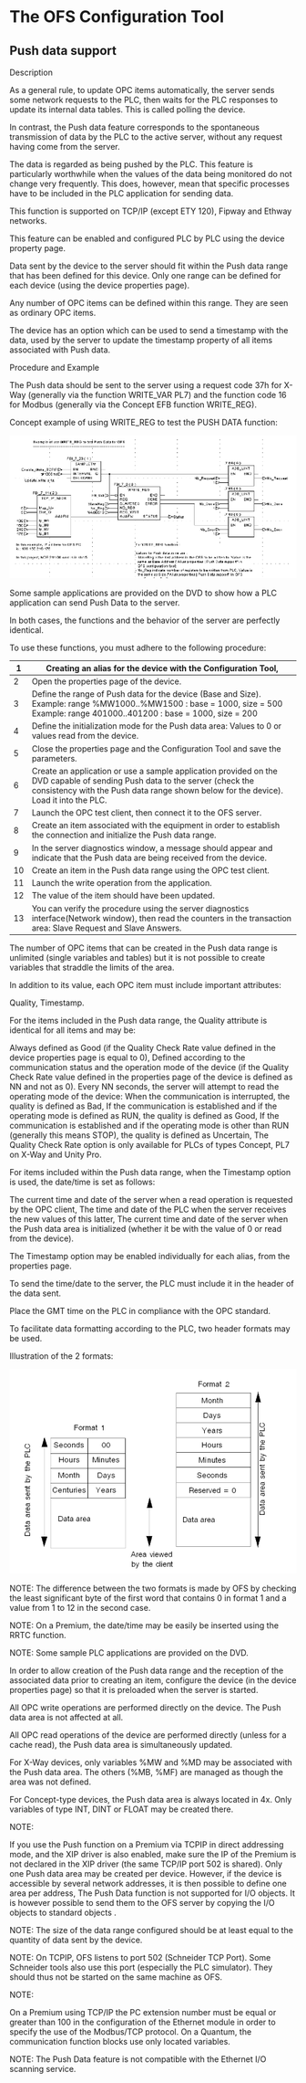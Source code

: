 # The OFS Configuration Tool 

## Push data support 

Description 

As a general rule, to update OPC items automatically, the server  sends some network requests to the PLC, then waits for the PLC responses to  update its internal data tables. This is called polling the device. 

In contrast, the Push data feature  corresponds to the spontaneous transmission of data by the PLC to the active  server, without any request having come from the server. 

The data is regarded as being pushed  by the PLC. This feature is particularly worthwhile when the values of the data  being monitored do not change very frequently. This does, however, mean that  specific processes have to be included in the PLC application for sending data. 

This function is supported on TCP/IP (except ETY 120), Fipway and  Ethway networks. 

This feature can be enabled and configured PLC by PLC using the device property  page. 

Data sent by the device to the server should fit within the Push  data range that has been defined for this device. Only one range can be defined  for each device (using the device properties page). 

Any number of OPC items can be defined within this range. They are  seen as ordinary OPC items. 

The device has an option which can be used to send a timestamp with  the data, used by the server to update the timestamp property of all items  associated with Push data. 

Procedure and Example 

The Push data should be sent to the server using a request code 37h  for X-Way (generally via the function WRITE_VAR PL7) and the function code 16  for Modbus (generally via the Concept EFB function WRITE_REG). 

Concept example of using WRITE_REG to test  the PUSH DATA function: 

![image-20211025071934663](media/image-20211025071934663.png)

Some sample applications are provided on the DVD to show how a PLC  application can send Push Data to the server. 

In both cases, the functions and the behavior of the server are  perfectly identical. 

To use these functions, you must adhere to the following  procedure: 

| 1    | Creating an alias for the device with the Configuration  Tool, |
| ---- | ------------------------------------------------------------ |
| 2    | Open the properties page of the device.                      |
| 3    | Define the range of Push data for the device (Base and  Size).  Example: range %MW1000..%MW1500 : base = 1000, size = 500  Example: range 401000..401200 : base = 1000, size = 200 |
| 4    | Define the initialization mode for the Push data area:  Values to 0 or values read from the device. |
| 5    | Close the properties page and the Configuration Tool and  save the parameters. |
| 6    | Create an application or use a sample application  provided on the DVD capable of sending Push data to the server (check the  consistency with the Push data range shown below for the device). Load it into  the PLC. |
| 7    | Launch the OPC test client, then connect it to the OFS  server. |
| 8    | Create an item associated with the equipment in order to  establish the connection and initialize the Push data range. |
| 9    | In the server diagnostics window, a message should appear  and indicate that the Push data are being received from the device. |
| 10   | Create an item in the Push data range using the OPC test  client. |
| 11   | Launch the write operation from the application.             |
| 12   | The value of the item should have been updated.              |
| 13   | You can verify the procedure using the server diagnostics  interface(Network window), then read the counters in the transaction area: Slave  Request and Slave Answers. |

The number of OPC items that can be created in the Push data range  is unlimited (single variables and tables) but it is not possible to create  variables that straddle the limits of the area. 

In addition to its value, each OPC item must include important  attributes: 

Quality,  Timestamp. 

For the items included in the Push data range, the Quality  attribute is identical for all items and may be: 

Always defined as Good (if the Quality  Check Rate value defined in the device properties page is equal to 0),   Defined according to the communication status and the operation  mode of the device (if the Quality Check Rate  value defined in the properties page of the device is defined as NN and not as  0). Every NN seconds, the server will attempt to read the operating mode of the  device:   When the communication is interrupted, the quality is defined  as Bad,  If the communication is established and if the operating mode  is defined as RUN, the quality is defined as Good,  If the communication is established and if the operating mode  is other than RUN (generally this means STOP), the quality is defined as  Uncertain,  The Quality Check Rate option is only available for PLCs of  types Concept, PL7 on X-Way and Unity Pro. 

For items included within the Push data range, when the Timestamp  option is used, the date/time is set as follows: 

The current time and date of the server when a read operation  is requested by the OPC client,  The time and date of the PLC when the server receives the new  values of this latter,  The current time and date of the server when the Push data area  is initialized (whether it be with the value of 0 or read from the device). 

The Timestamp option may be enabled individually for each alias,  from the properties page. 

To send the time/date to the server, the PLC must include it in the  header of the data sent. 

Place the GMT time on the PLC in compliance with the OPC standard. 

To facilitate data formatting according to the PLC, two header  formats may be used. 

Illustration of the 2 formats: 

![image-20211025072756535](media/image-20211025072756535.png)

NOTE: The difference between the two  formats is made by OFS by checking the least significant byte of the first word  that contains 0 in format 1 and a value from 1 to 12 in the second  case.

NOTE: On a Premium, the date/time may  be easily be inserted using the RRTC function.

NOTE: Some sample PLC applications are  provided on the DVD.

In order to allow creation of the Push data range and the reception  of the associated data prior to creating an item, configure the device (in the  device properties page) so that it is preloaded when the server is  started.

All OPC write operations are performed directly on the device. The  Push data area is not affected at all.

All OPC read operations of the device are performed directly  (unless for a cache read), the Push data area is simultaneously updated.

For X-Way devices, only variables %MW and %MD may be associated  with the Push data area. The others (%MB, %MF) are managed as though the area  was not defined.

For Concept-type devices, the Push data area is always located in  4x. Only variables of type INT, DINT or FLOAT may be created there. 

NOTE: 

If you use the Push function on a Premium via TCPIP in direct  addressing mode, and the XIP driver is also enabled, make sure the IP of the  Premium is not declared in the XIP driver (the same TCP/IP port 502 is shared).   Only one Push data area may be created per device. However, if  the device is accessible by several network addresses, it is then possible to  define one area per address,  The Push Data function is not supported for I/O objects. It is  however possible to send them to the OFS server by copying the I/O objects to  standard objects . 

NOTE: The size of the data range  configured should be at least equal to the quantity of data sent by the device. 

NOTE: On TCPIP, OFS listens to port  502 (Schneider TCP Port). Some Schneider tools also use this port (especially  the PLC simulator). They should thus not be started on the same machine as OFS. 

NOTE: 

On a Premium using TCP/IP the PC extension number must be equal  or greater than 100 in the configuration of the Ethernet module in order to  specify the use of the Modbus/TCP protocol.  On a Quantum, the communication function blocks use only  located variables. 

NOTE: The Push Data feature is not  compatible with the Ethernet I/O scanning service. 